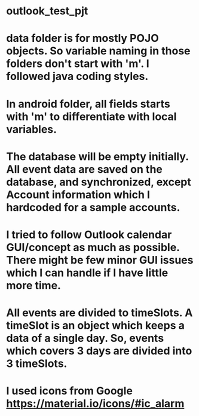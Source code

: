 # outlook_test_pjt

# data folder is for mostly POJO objects. So variable naming in those folders don't start with 'm'. I followed java coding styles.
# In android folder, all fields starts with 'm' to differentiate with local variables. 
# The database will be empty initially. All event data are saved on the database, and synchronized, except Account information which I hardcoded for a sample accounts.
# I tried to follow Outlook calendar GUI/concept as much as possible. There might be few minor GUI issues which I can handle if I have little more time.

# All events are divided to timeSlots. A timeSlot is an object which keeps a data of a single day. So, events which covers 3 days are divided into 3 timeSlots.
# I used icons from Google https://material.io/icons/#ic_alarm 

